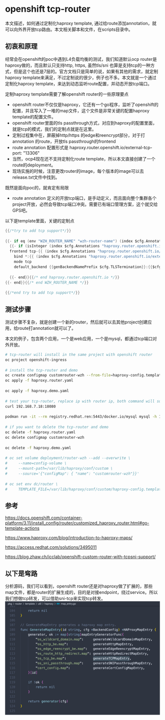 # openshift tcp-router
本文描述，如何通过定制化haproxy template, 通过给route添加annotation，就可以向外界开放tcp路由。本文相关脚本和文件，在scripts目录中。
## 初衷和原理
经常会在openshift的poc中遇到L4负载均衡的测试，我们知道默认ocp router是haproxy做的，而且默认只支持http, https, 虽然tls/sni 也算是支持tcp的一种方式，但是这个也还是7层的。官方文档只是简单的说，如果有其他的需求，就定制haproxy template来满足，不过定制说的很少，例子也不多。本文就是一个通过定制化haproxy template，来达到动态监听route配置，并动态开放tcp端口。

定制haproxy template需要了解openshift router的一些原理要点
- openshift router不仅仅是haproxy，它还有一个go程序，监听了openshift的配置，并且写入了一堆的map文件，这个文件是非常关键的配置haproxy template的配置文件。
- openshift router里面的tls passthrough方式，对应到haproxy的配置里面，就是tcp的模式，我们的定制点就是在这里。
- 定制过程集中在，屏蔽掉http/https 的edge和reencrypt部分，对于打annotation 的route，开放tls passthrough的frontend
- route annotation 配置形式是 haproxy.router.openshift.io/external-tcp-port: "13306"
- 当然，ocp4现在还不支持定制化route template，所以本文直接创建了一个route的deployment。
- 现场实施的时候，注意更改router的image，每个版本的image可以去release.txt文件中找到。

既然是面向poc的，就肯定有局限
- route annotation 定义的开放tcp端口，是手动定义，而且面向整个集群各个project开放，必然会导致tcp端口冲突。需要已有端口管理方案，这个就交给GPS吧。

以下是template里面，关键的定制点
```go
{{/*try to add tcp support*/}}

{{- if eq (env "WZH_ROUTER_NAME" "wzh-router-name") (index $cfg.Annotations "haproxy.router.openshift.io/wzh-router-name") }}
  {{- if (isInteger (index $cfg.Annotations "haproxy.router.openshift.io/external-tcp-port")) }} 
  frontend tcp-{{ (index $cfg.Annotations "haproxy.router.openshift.io/external-tcp-port") }}
    bind *:{{ (index $cfg.Annotations "haproxy.router.openshift.io/external-tcp-port") }}
    mode tcp
    default_backend {{genBackendNamePrefix $cfg.TLSTermination}}:{{$cfgIdx}}

  {{- end}}{{/* end haproxy.router.openshift.io */}}
{{- end}}{{/* end WZH_ROUTER_NAME */}}

{{/*end try to add tcp support*/}}

```

## 测试步骤
测试步骤不复杂，就是创建一个新的router，然后就可以去其他project创建应用，给route打annotation就可以了。

本文的例子，包含两个应用，一个是web应用，一个是mysql，都通过tcp端口对外开放。
```bash
# tcp-router will install in the same project with openshift router
oc project openshift-ingress

# install the tcp-router and demo
oc create configmap customrouter-wzh --from-file=haproxy-config.template
oc apply -f haproxy.router.yaml

oc apply -f haproxy.demo.yaml

# test your tcp-router, replace ip with router ip, both command will success.
curl 192.168.7.18:18080

podman run -it --rm registry.redhat.ren:5443/docker.io/mysql mysql -h 192.168.7.18 -P 13306 -u user -D db -p

# if you want to delete the tcp-router and demo
oc delete -f haproxy.router.yaml
oc delete configmap customrouter-wzh

oc delete -f haproxy.demo.yaml

# oc set volume deployment/router-wzh --add --overwrite \
#     --name=config-volume \
#     --mount-path=/var/lib/haproxy/conf/custom \
#     --source='{"configMap": { "name": "customrouter-wzh"}}'

# oc set env dc/router \
#     TEMPLATE_FILE=/var/lib/haproxy/conf/custom/haproxy-config.template

```

## 参考
https://docs.openshift.com/container-platform/3.11/install_config/router/customized_haproxy_router.html#go-template-actions

https://www.haproxy.com/blog/introduction-to-haproxy-maps/

https://access.redhat.com/solutions/3495011

https://blog.zhaw.ch/icclab/openshift-custom-router-with-tcpsni-support/
## 以下是弯路

分析源码，我们可以看到，openshift router还是对haproxy做了扩展的，那些map文件，都是router的扩展生成的，目的是对接endpoint，绕过service。所以我们想做tcp转发，可以借助sni-tcp来实现tcp转发。
![](imgs/2020-02-23-14-04-49.png)
